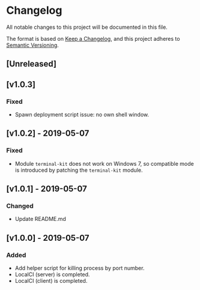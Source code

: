 # Changelog
All notable changes to this project will be documented in this file.

The format is based on [Keep a Changelog](https://keepachangelog.com/en/1.0.0/),
and this project adheres to [Semantic Versioning](https://semver.org/spec/v2.0.0.html).

## [Unreleased]

## [v1.0.3]
### Fixed
- Spawn deployment script issue: no own shell window.

## [v1.0.2] - 2019-05-07
### Fixed
- Module `terminal-kit` does not work on Windows 7, so compatible mode is introduced by patching the `terminal-kit` module.

## [v1.0.1] - 2019-05-07
### Changed
- Update README.md

## [v1.0.0] - 2019-05-07
### Added
- Add helper script for killing process by port number.
- LocalCI (server) is completed.
- LocalCI (client) is completed.
